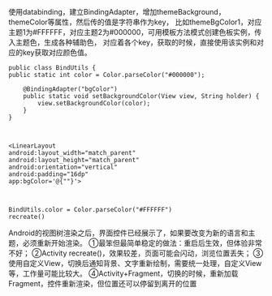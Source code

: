 使用databinding，建立BindingAdapter，增加themeBackground，themeColor等属性，然后传的值是字符串作为key，
比如themeBgColor1，对应主题1为#FFFFFF，对应主题2为#000000，可用模板方法模式创建色板实例，传入主题色，生成各种辅助色，
对应着各个key，获取的时候，直接使用该实例和对应的key获取对应颜色值。
```
public class BindUtils {
public static int color = Color.parseColor("#000000");

    @BindingAdapter("bgColor")
    public static void setBackgroundColor(View view, String holder) {
        view.setBackgroundColor(color);
    }
}



<LinearLayout
android:layout_width="match_parent"
android:layout_height="match_parent"
android:orientation="vertical"
android:padding="16dp"
app:bgColor='@{""}'>



BindUtils.color = Color.parseColor("#FFFFFF")
recreate()
```

Android的视图树渲染之后，界面控件已经展示了，如果要改变为新的语言和主题，必须重新开始渲染。
①最笨但最简单稳定的做法：重启后生效，但体验非常不好；
②Activity recreate()，效果较差，页面可能会闪动，浏览位置丢失；
③使用自定义View，切换后通知背景、文字重新绘制，需要统一处理，自定义View等，工作量可能比较大。
④Activity+Fragment，切换的时候，重新加载Fragment，控件重新渲染，但位置还可以停留到离开的位置
